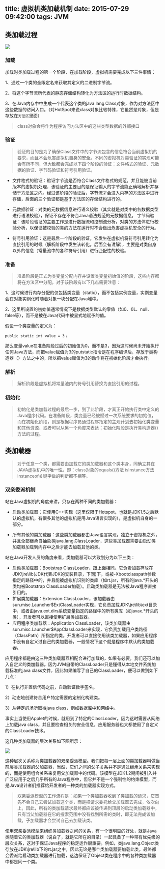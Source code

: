 title: 虚拟机类加载机制
date: 2015-07-29 09:42:00
tags: JVM
---


## 类加载过程
![](http://img.blog.csdn.net/20140105211344671)

### 加载
加载时类加载过程的第一个阶段，在加载阶段，虚拟机需要完成以下三件事情：

1、通过一个类的全限定名来获取其定义的二进制字节流。

2、将这个字节流所代表的静态存储结构转化为方法区的运行时数据结构。

3、在Java内存中中生成一个代表这个类的java.lang.Class对象，作为对方法区中这些数据的访问入口。（对HotSpot来说class对象比较特殊，它虽然是对象，但是存放在`方法区`里面）


>class对象会将作为程序访问方法区中的这些类型数据的外部接口
<!--more-->
### 验证

 > 验证的目的是为了确保Class文件中的字节流包含的信息符合当前虚拟机的要求，而且不会危害虚拟机自身的安全。不同的虚拟机对类验证的实现可能会有所不同，但大致都会完成以下四个阶段的验证：文件格式的验证、元数据的验证、字节码验证和符号引用验证。

- 文件格式的验证：验证字节流是否符合Class文件格式的规范，并且能被当前版本的虚拟机处理，该验证的主要目的是保证输入的字节流能正确地解析并存储于方法区之内。经过该阶段的验证后，字节流才会进入内存的方法区中进行存储，后面的三个验证都是基于方法区的存储结构进行的。
 
- 元数据验证：对类的元数据信息进行语义校验（其实就是对类中的各数据类型进行语法校验），保证不存在不符合Java语法规范的元数据信息。
字节码验证：该阶段验证的主要工作是进行数据流和控制流分析，对类的方法体进行校验分析，以保证被校验的类的方法在运行时不会做出危害虚拟机安全的行为。
- 符号引用验证：这是最后一个阶段的验证，它发生在虚拟机将符号引用转化为直接引用的时候（解析阶段中发生该转化，后面会有讲解），主要是对类自身以外的信息（常量池中的各种符号引用）进行匹配性的校验。

### 准备
>准备阶段是正式为类变量分配内存并设置类变量初始值的阶段，这些内存都将在方法区中分配。对于该阶段有以下几点需要注意：
 
1、这时候进行内存分配的仅包括类变量（static），而不包括实例变量，实例变量会在对象实例化时随着对象一块分配在Java堆中。

2、这里所设置的初始值通常情况下是数据类型默认的零值（如0、0L、null、false等），而不是被在Java代码中被显式地赋予的值。

   假设一个类变量的定义为：

	public static int value = 3；

那么变量value在准备阶段过后的初始值为0，而不是3，因为这时候尚未开始执行任何Java方法，而把value赋值为3的putstatic指令是在程序编译后，存放于类构造器<clinit>（）方法之中的，所以把value赋值为3的动作将在初始化阶段才会执行。


### 解析
>解析阶段是虚拟机将常量池内的符号引用替换为直接引用的过程。

### 初始化
>初始化是类加载过程的最后一步，到了此阶段，才真正开始执行类中定义的Java程序代码。在准备阶段，类变量已经被赋过一次系统要求的初始值，而在初始化阶段，则是根据程序员通过程序指定的主观计划去初始化类变量和其他资源，或者可以从另一个角度来表达：初始化阶段是执行类构造器<clinit>()方法的过程。


## 类加载器

>对于任意一个类，都需要由加载它的类加载器和这个类本身，同确立其在JAVA虚拟机中的唯一性。即：class对象的equals()方法 isInstance方法 instanceof关键字做的判断都不相等。

### 双亲委派机制

站在Java虚拟机的角度来讲，只存在两种不同的类加载器：

- 启动类加载器：它使用C++实现（这里仅限于Hotspot，也就是JDK1.5之后默认的虚拟机，有很多其他的虚拟机是用Java语言实现的），是虚拟机自身的一部分。

- 所有其他的类加载器：这些类加载器都由Java语言实现，独立于虚拟机之外，并且全部继承自抽象类java.lang.ClassLoader，这些类加载器需要由启动类加载器加载到内存中之后才能去加载其他的类。
  
站在Java开发人员的角度来看，类加载器可以大致划分为以下三类：

- 启动类加载器：Bootstrap ClassLoader，跟上面相同。它负责加载存放在JDK\jre\lib(JDK代表JDK的安装目录，下同)下，或被-Xbootclasspath参数指定的路径中的，并且能被虚拟机识别的类库（如rt.jar，所有的java.*开头的类均被Bootstrap ClassLoader加载）。启动类加载器是无法被Java程序直接引用的。
- 扩展类加载器：Extension ClassLoader，该加载器由sun.misc.Launcher$ExtClassLoader实现，它负责加载JDK\jre\lib\ext目录中，或者由java.ext.dirs系统变量指定的路径中的所有类库（如javax.*开头的类），开发者可以直接使用扩展类加载器。
- 应用程序类加载器：Application ClassLoader，该类加载器由sun.misc.Launcher$AppClassLoader来实现，它负责加载用户类路径（ClassPath）所指定的类，开发者可以直接使用该类加载器，如果应用程序中没有自定义过自己的类加载器，一般情况下这个就是程序中默认的类加载器。


 应用程序都是由这三种类加载器互相配合进行加载的，如果有必要，我们还可以加入自定义的类加载器。因为JVM自带的ClassLoader只是懂得从本地文件系统加载标准的java class文件，因此如果编写了自己的ClassLoader，便可以做到如下几点：

 1）在执行非置信代码之前，自动验证数字签名。

 2）动态地创建符合用户特定需要的定制化构建类。

 3）从特定的场所取得java class，例如数据库中和网络中。

事实上当使用Applet的时候，就用到了特定的ClassLoader，因为这时需要从网络上加载java class，并且要检查相关的安全信息，应用服务器也大都使用了自定义的ClassLoader技术。

这几种类加载器的层次关系如下图所示：

![](http://img.blog.csdn.net/20140105211242593)

 这种层次关系称为类加载器的双亲委派模型。我们把每一层上面的类加载器叫做当前层类加载器的父加载器，当然，它们之间的父子关系并不是通过继承关系来实现的，而是使用组合关系来复用父加载器中的代码。该模型在JDK1.2期间被引入并广泛应用于之后几乎所有的Java程序中，但它并不是一个强制性的约束模型，而是Java设计者们推荐给开发者的一种类的加载器实现方式。

>双亲委派模型的工作流程是：如果一个类加载器收到了类加载的请求，它首先不会自己去尝试加载这个类，而是把请求委托给父加载器去完成，依次向上，因此，所有的类加载请求最终都应该被传递到顶层的启动类加载器中，只有当父加载器在它的搜索范围中没有找到所需的类时，即无法完成该加载，子加载器才会尝试自己去加载该类。

使用双亲委派模型来组织类加载器之间的关系，有一个很明显的好处，就是Java类随着它的类加载器（说白了，就是它所在的目录）一起具备了一种带有优先级的层次关系，这对于保证Java程序的稳定运作很重要。例如，类java.lang.Object类存放在JDK\jre\lib下的rt.jar之中，因此无论是哪个类加载器要加载此类，最终都会委派给启动类加载器进行加载，这边保证了Object类在程序中的各种类加载器中都是同一个类。

